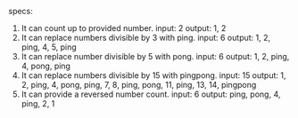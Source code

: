 specs:

1. It can count up to provided number.
    input: 2
    output: 1, 2
2. It can replace numbers divisible by 3 with ping.
input: 6
output: 1, 2, ping, 4, 5, ping
3. It can replace number divisible by 5 with pong.
input: 6
output: 1, 2, ping, 4, pong, ping
4. It can replace numbers divisible by 15 with pingpong.
input: 15
output: 1, 2, ping, 4, pong, ping, 7, 8, ping, pong, 11, ping, 13, 14, pingpong
5. It can provide a reversed number count.
input: 6
output: ping, pong, 4, ping, 2, 1
